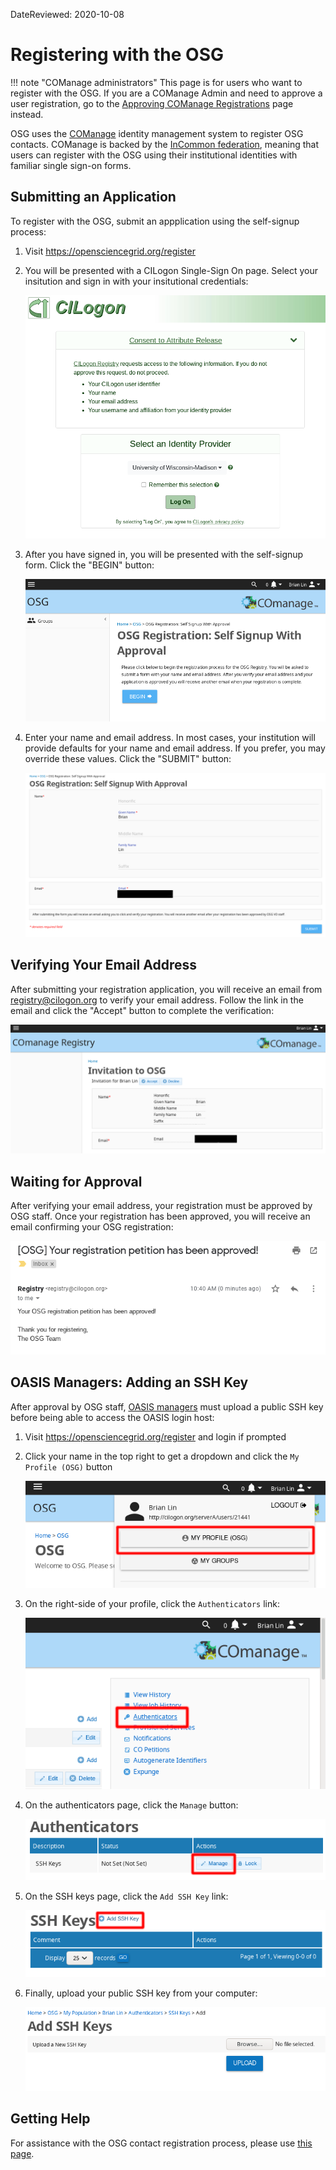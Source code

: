 DateReviewed: 2020-10-08

Registering with the OSG
========================

!!! note "COManage administrators"
    This page is for users who want to register with the OSG.
    If you are a COManage Admin and need to approve a user registration,
    go to the [Approving COManage Registrations](../policy/comanage-instructions-admin.md) page instead.

OSG uses the [COManage](https://www.internet2.edu/products-services/trust-identity/comanage/) identity management system
to register OSG contacts.
COManage is backed by the [InCommon federation](https://www.incommon.org/federation/), meaning that users can register
with the OSG using their institutional identities with familiar single sign-on forms.

Submitting an Application
-------------------------

To register with the OSG, submit an appplication using the self-signup process:

1.  Visit <https://opensciencegrid.org/register>

1.  You will be presented with a CILogon Single-Sign On page.
    Select your insitution and sign in with your insitutional credentials:

    ![CILogon Single-Sign On page](../img/comanage/comanage-sso.png)

1.  After you have signed in, you will be presented with the self-signup form.
    Click the "BEGIN" button:

    ![COManage self-signup form](../img/comanage/comanage-landing-page.png)

1.  Enter your name and email address.
    In most cases, your institution will provide defaults for your name and email address.
    If you prefer, you may override these values.
    Click the "SUBMIT" button:

    ![COManage enrollment form](../img/comanage/comanage-enrollment-form.png)

Verifying Your Email Address
----------------------------

After submitting your registration application, you will receive an email from <registry@cilogon.org> to verify your email
address.
Follow the link in the email and click the "Accept" button to complete the verification:

![COManage verification email](../img/comanage/comanage-email-verification-form.png)

Waiting for Approval
--------------------

After verifying your email address, your registration must be approved by OSG staff.
Once your registration has been approved, you will receive an email confirming your OSG registration:

![COManage approval email](../img/comanage/comanage-verified-email.png)

OASIS Managers: Adding an SSH Key
---------------------------------

After approval by OSG staff, [OASIS managers](https://opensciencegrid.org/docs/data/update-oasis/) must upload a public
SSH key before being able to access the OASIS login host:

1.  Visit <https://opensciencegrid.org/register> and login if prompted

1.  Click your name in the top right to get a dropdown and click the `My Profile (OSG)` button

    ![COManage profile dropdown](../img/comanage/ssh-homepage-dropdown.png)

1.  On the right-side of your profile, click the `Authenticators` link:

    ![COManage user profile](../img/comanage/ssh-edit-profile.png)

1.  On the authenticators page, click the `Manage` button:

    ![COManage authenticators](../img/comanage/ssh-authenticator-select.png)

1.  On the SSH keys page, click the `Add SSH Key` link:

    ![COManage SSH keys](../img/comanage/ssh-key-list.png)

1.  Finally, upload your public SSH key from your computer:

    ![COManage upload SSH key](../img/comanage/ssh-add-key.png)

Getting Help
------------

For assistance with the OSG contact registration process, please use
[this page](https://opensciencegrid.org/docs/common/help/).
